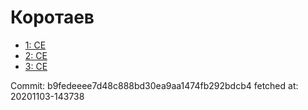 # Коротаев
- [1: CE](1.md)
- [2: CE](2.md)
- [3: CE](3.md)

Commit: b9fedeeee7d48c888bd30ea9aa1474fb292bdcb4
 fetched at: 20201103-143738
